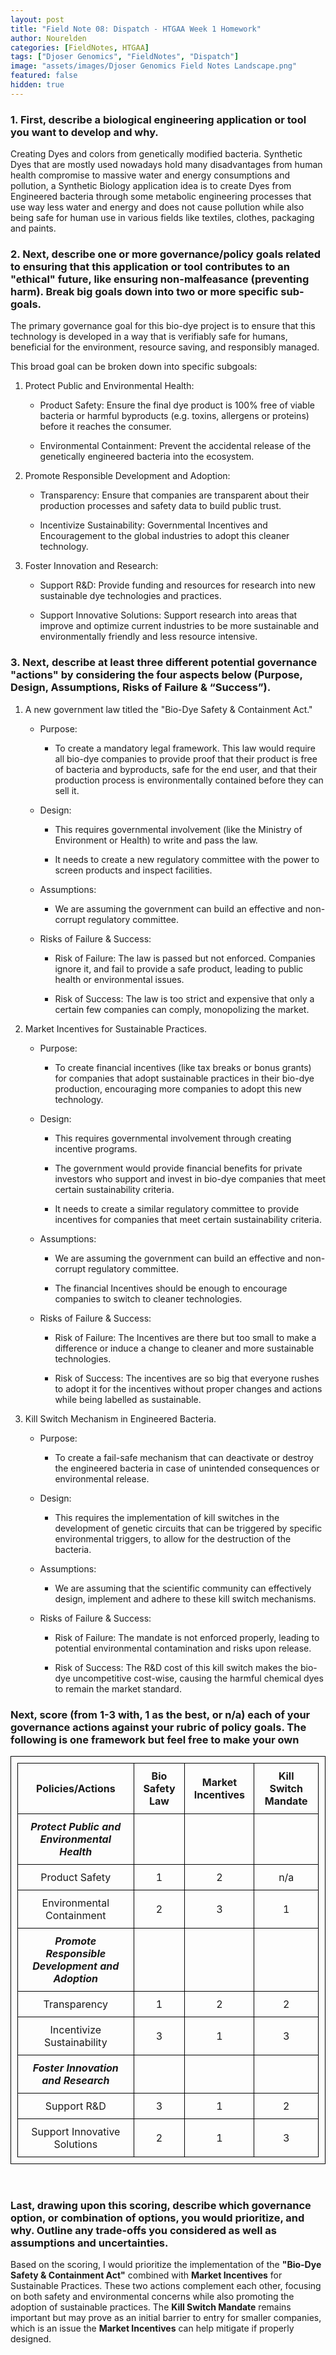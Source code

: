 ```yaml
---
layout: post
title: "Field Note 08: Dispatch - HTGAA Week 1 Homework"
author: Nourelden
categories: [FieldNotes, HTGAA]
tags: ["Djoser Genomics", "FieldNotes", "Dispatch"]
image: "assets/images/Djoser Genomics Field Notes Landscape.png"
featured: false
hidden: true
---
```


### **1. First, describe a biological engineering application or tool you want to develop and why.**

Creating Dyes and colors from genetically modified bacteria. Synthetic Dyes that are mostly used nowadays hold many disadvantages from human health compromise to massive water and energy consumptions and pollution, a Synthetic Biology application idea is to create Dyes from Engineered bacteria through some metabolic engineering processes that use way less water and energy and does not cause pollution while also being safe for human use in various fields like textiles, clothes, packaging and paints.

### **2. Next, describe one or more governance/policy goals related to ensuring that this application or tool contributes to an "ethical" future, like ensuring non-malfeasance (preventing harm). Break big goals down into two or more specific sub-goals.**

The primary governance goal for this bio-dye project is to ensure that this technology is developed in a way that is verifiably safe for humans, beneficial for the environment, resource saving, and responsibly managed.

This broad goal can be broken down into specific subgoals:

1. Protect Public and Environmental Health:

   - Product Safety: Ensure the final dye product is 100% free of viable bacteria or harmful byproducts (e.g. toxins, allergens or proteins) before it reaches the consumer.

   - Environmental Containment: Prevent the accidental release of the genetically engineered bacteria into the ecosystem.

2. Promote Responsible Development and Adoption:

   - Transparency: Ensure that companies are transparent about their production processes and safety data to build public trust.

   - Incentivize Sustainability: Governmental Incentives and Encouragement to the global industries to adopt this cleaner technology.

3. Foster Innovation and Research:

   - Support R&D: Provide funding and resources for research into new sustainable dye technologies and practices.

   - Support Innovative Solutions: Support research into areas that improve and optimize current industries to be more sustainable and environmentally friendly and less resource intensive.

### **3. Next, describe at least three different potential governance "actions" by considering the four aspects below (Purpose, Design, Assumptions, Risks of Failure & “Success”).**

1. A new government law titled the "Bio-Dye Safety & Containment Act."

   - Purpose:

     - To create a mandatory legal framework. This law would require all bio-dye companies to provide proof that their product is free of bacteria and byproducts, safe for the end user, and that their production process is environmentally contained before they can sell it.

   - Design:

     - This requires governmental involvement (like the Ministry of Environment or Health) to write and pass the law.

     - It needs to create a new regulatory committee with the power to screen products and inspect facilities.

   - Assumptions:

     - We are assuming the government can build an effective and non-corrupt regulatory committee.

   - Risks of Failure & Success:

     - Risk of Failure: The law is passed but not enforced. Companies ignore it, and fail to provide a safe product, leading to public health or environmental issues.

     - Risk of Success: The law is too strict and expensive that only a certain few companies can comply, monopolizing the market.

2. Market Incentives for Sustainable Practices.

   - Purpose:

     - To create financial incentives (like tax breaks or bonus grants) for companies that adopt sustainable practices in their bio-dye production, encouraging more companies to adopt this new technology.

   - Design:

     - This requires governmental involvement through creating incentive programs.

     - The government would provide financial benefits for private investors who support and invest in bio-dye companies that meet certain sustainability criteria.

     - It needs to create a similar regulatory committee to provide incentives for companies that meet certain sustainability criteria.

   - Assumptions:

     - We are assuming the government can build an effective and non-corrupt regulatory committee.

     - The financial Incentives should be enough to encourage companies to switch to cleaner technologies.

   - Risks of Failure & Success:

     - Risk of Failure: The Incentives are there but too small to make a difference or induce a change to cleaner and more sustainable technologies.

     - Risk of Success: The incentives are so big that everyone rushes to adopt it for the incentives without proper changes and actions while being labelled as sustainable.

3. Kill Switch Mechanism in Engineered Bacteria.

   - Purpose:

     - To create a fail-safe mechanism that can deactivate or destroy the engineered bacteria in case of unintended consequences or environmental release.

   - Design:

     - This requires the implementation of kill switches in the development of genetic circuits that can be triggered by specific environmental triggers, to allow for the destruction of the bacteria.

   - Assumptions:

     - We are assuming that the scientific community can effectively design, implement and adhere to these kill switch mechanisms.

   - Risks of Failure & Success:

     - Risk of Failure: The mandate is not enforced properly, leading to potential environmental contamination and risks upon release.

     - Risk of Success: The R&D cost of this kill switch makes the bio-dye uncompetitive cost-wise, causing the harmful chemical dyes to remain the market standard.

### **Next, score (from 1-3 with, 1 as the best, or n/a) each of your governance actions against your rubric of policy goals. The following is one framework but feel free to make your own**

| **Policies/Actions**                               | **Bio Safety Law** | **Market Incentives** | **Kill Switch Mandate** |
| -------------------------------------------------- | ------------------ | --------------------- | ----------------------- |
| _**Protect Public and Environmental Health**_      |                    |                       |                         |
| Product Safety                                     | 1                  | 2                     | n/a                     |
| Environmental Containment                          | 2                  | 3                     | 1                       |
| _**Promote Responsible Development and Adoption**_ |                    |                       |                         |
| Transparency                                       | 1                  | 2                     | 2                       |
| Incentivize Sustainability                         | 3                  | 1                     | 3                       |
| _**Foster Innovation and Research**_               |                    |                       |                         |
| Support R&D                                        | 3                  | 1                     | 2                       |
| Support Innovative Solutions                       | 2                  | 1                     | 3                       |

<br/>

### **Last, drawing upon this scoring, describe which governance option, or combination of options, you would prioritize, and why. Outline any trade-offs you considered as well as assumptions and uncertainties.**

Based on the scoring, I would prioritize the implementation of the **"Bio-Dye Safety & Containment Act"** combined with **Market Incentives** for Sustainable Practices. These two actions complement each other, focusing on both safety and environmental concerns while also promoting the adoption of sustainable practices. The **Kill Switch Mandate** remains important but may prove as an initial barrier to entry for smaller companies, which is an issue the **Market Incentives** can help mitigate if properly designed.

<style>
table:not(.rouge-table), th, td:not(.rouge-gutter, .rouge-code) {
    border: 1px solid black;
    border-collapse: collapse;
    padding: 10px;
    text-align: center;
}
</style>
